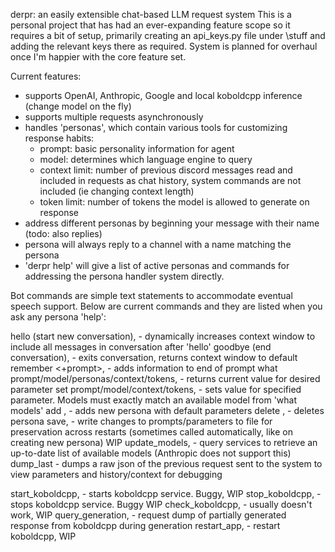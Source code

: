 derpr: an easily extensible chat-based LLM request system
This is a personal project that has had an ever-expanding feature scope so it requires a bit of setup, primarily 
creating an api_keys.py file under \stuff and adding the relevant keys there as required. System is planned for overhaul
once I'm happier with the core feature set. 


Current features:
- supports OpenAI, Anthropic, Google and local koboldcpp inference (change model on the fly)
- supports multiple requests asynchronously
- handles 'personas', which contain various tools for customizing response habits:
  - prompt: basic personality information for agent
  - model: determines which language engine to query
  - context limit: number of previous discord messages read and included in requests as chat history, system commands are not included (ie changing context length)
  - token limit: number of tokens the model is allowed to generate on response
- address different personas by beginning your message with their name (todo: also replies)
- persona will always reply to a channel with a name matching the persona
- 'derpr help' will give a list of active personas and commands for addressing the persona handler system directly.

Bot commands are simple text statements to accommodate eventual speech support. Below are current commands and they are 
listed when you ask any persona 'help':

hello (start new conversation), - dynamically increases context window to include all messages in conversation after 'hello'
goodbye (end conversation), - exits conversation, returns context window to default
remember <+prompt>, - adds information to end of prompt
what prompt/model/personas/context/tokens, - returns current value for desired parameter
set prompt/model/context/tokens, - sets value for specified parameter. Models must exactly match an available model from 'what models'
add <persona> <prompt>, - adds new persona with default parameters
delete <persona>, - deletes persona
save, - write changes to prompts/parameters to file for preservation across restarts (sometimes called automatically, like on creating new persona) WIP
update_models, - query services to retrieve an up-to-date list of available models (Anthropic does not support this)
dump_last - dumps a raw json of the previous request sent to the system to view parameters and history/context for debugging

start_koboldcpp, - starts koboldcpp service. Buggy, WIP
stop_koboldcpp, - stops koboldcpp service. Buggy WIP
check_koboldcpp, - usually doesn't work, WIP
query_generation, - request dump of partially generated response from koboldcpp during generation
restart_app, - restart koboldcpp, WIP